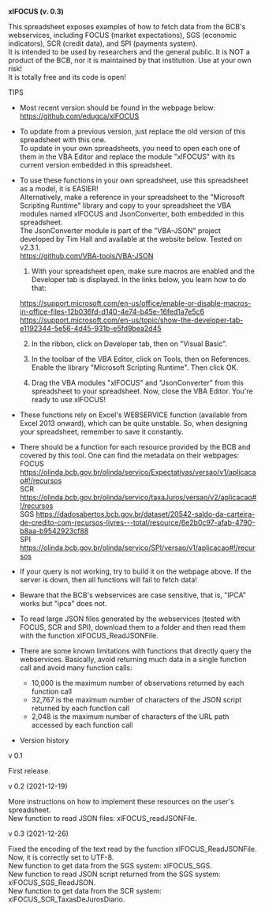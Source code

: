 **xlFOCUS (v. 0.3)**																		
																		
This spreadsheet exposes examples of how to fetch data from the BCB's webservices, including FOCUS (market expectations), SGS (economic indicators), SCR (credit data), and SPI (payments system).																		
It is intended to be used by researchers and the general public. It is NOT a product of the BCB, nor it is maintained by that institution. Use at your own risk!																		
It is totally free and its code is open!																		
																		
TIPS																		
																		
* Most recent version should be found in the webpage below:																		
https://github.com/edugca/xlFOCUS																		
																		
* To update from a previous version, just replace the old version of this spreadsheet with this one.																		
To update in your own spreadsheets, you need to open each one of them in the VBA Editor and replace the module "xlFOCUS" with its current version embedded in this spreadsheet.																		
																		
* To use these functions in your own spreadsheet, use this spreadsheet as a model, it is EASIER!																		
Alternatively, make a reference in your spreadsheet to the "Microsoft Scripting Runtime" library and copy to your spreadsheet the VBA modules named xlFOCUS and JsonConverter, both embedded in this spreadsheet.																		
The JsonConverter module is part of the "VBA-JSON" project developed by Tim Hall and available at the website below. Tested on v2.3.1.																		
https://github.com/VBA-tools/VBA-JSON																		
																		
	1) With your spreadsheet open, make sure macros are enabled and the Developer tab is displayed. In the links below, you learn how to do that:																	
																		
	https://support.microsoft.com/en-us/office/enable-or-disable-macros-in-office-files-12b036fd-d140-4e74-b45e-16fed1a7e5c6																	
	https://support.microsoft.com/en-us/topic/show-the-developer-tab-e1192344-5e56-4d45-931b-e5fd9bea2d45																	
																		
	2) In the ribbon, click on Developer tab, then on "Visual Basic".																	
																		
	3) In the toolbar of the VBA Editor, click on Tools, then on References. Enable the library "Microsoft Scripting Runtime". Then click OK.																	
																		
																		
	4) Drag the VBA modules "xlFOCUS" and "JsonConverter" from this spreadsheet to your spreadsheet. Now, close the VBA Editor. You're ready to use xlFOCUS!																	
																		
																		
* These functions rely on Excel's WEBSERVICE function (available from Excel 2013 onward), which can be quite unstable. So, when designing your spreadsheet, remember to save it constantly.																		
																		
* There should be a function for each resource provided by the BCB and covered by this tool. One can find the metadata on their webpages:																		
FOCUS	https://olinda.bcb.gov.br/olinda/servico/Expectativas/versao/v1/aplicacao#!/recursos																	
SCR	https://olinda.bcb.gov.br/olinda/servico/taxaJuros/versao/v2/aplicacao#!/recursos																	
SGS	https://dadosabertos.bcb.gov.br/dataset/20542-saldo-da-carteira-de-credito-com-recursos-livres---total/resource/6e2b0c97-afab-4790-b8aa-b9542923cf88																	
SPI	https://olinda.bcb.gov.br/olinda/servico/SPI/versao/v1/aplicacao#!/recursos																	
																		
* If your query is not working, try to build it on the webpage above. If the server is down, then all functions will fail to fetch data!																		
																		
* Beware that the BCB's  webservices are case sensitive, that is, "IPCA" works but "ipca" does not.																		
																		
* To read large JSON files generated by the webservices (tested with FOCUS, SCR and SPI), download them to a folder and then read them with the function xlFOCUS_ReadJSONFile.																		
																		
* There are some known limitations with functions that directly query the webservices. Basically, avoid returning much data in a single function call and avoid many function calls:																		
	* 10,000 is the maximum number of observations returned by each function call																	
	* 32,767 is the maximum number of characters of the JSON script returned by each function call																	
	* 2,048 is the maximum number of characters of the URL path accessed by each function call																	
																		
* Version history																		
																		
v 0.1

First release.																		
																		
v 0.2 (2021-12-19)

More instructions on how to implement these resources on the user's spreadsheet.																		
New function to read JSON files: xlFOCUS_readJSONFile.																		
																		
v 0.3 (2021-12-26)

Fixed the encoding of the text read by the function xlFOCUS_ReadJSONFile. Now, it is correctly set to UTF-8.																		
New function to get data from the SGS system: xlFOCUS_SGS.																		
New function to read JSON script returned from the SGS system: xlFOCUS_SGS_ReadJSON.																		
New function to get data from the SCR system: xlFOCUS_SCR_TaxasDeJurosDiario.																		

